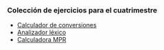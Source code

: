 ### Colección de ejercicios para el cuatrimestre
- [Calculador de conversiones](https://github.com/totorios99/ejercicios_clase/blob/master/conversor.c)
- [Analizador léxico](https://github.com/totorios99/ejercicios_clase/blob/master/analizador_lexico.cpp)
- [Calculadora MPR](https://github.com/totorios99/ejercicios_clase/repentina/blob/master/index.html)
